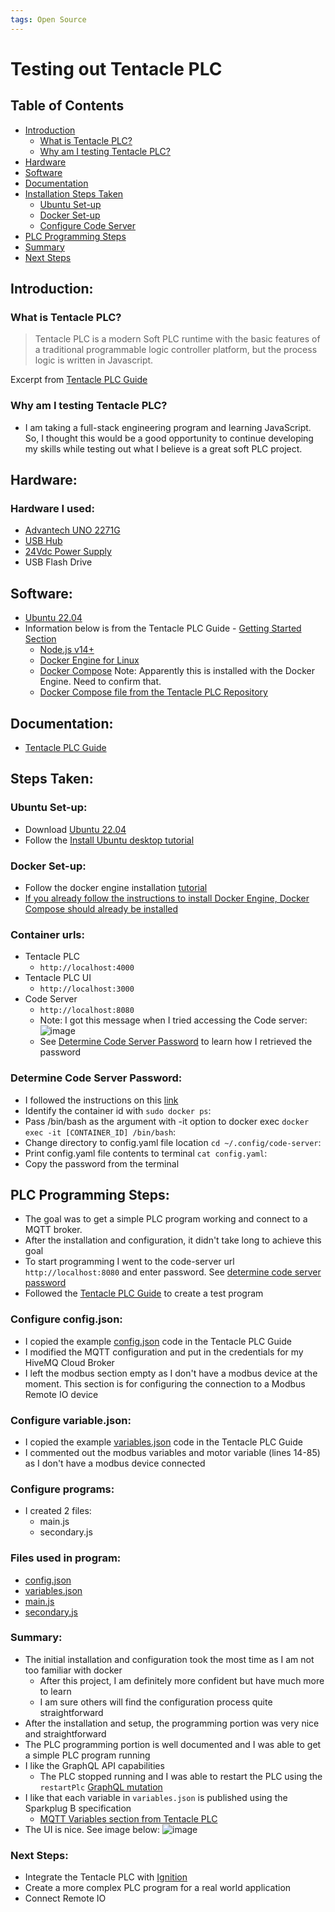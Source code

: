 ```yaml
---
tags: Open Source
---
```


# Testing out Tentacle PLC

## Table of Contents  
- [Introduction](#introduction)  
    - [What is Tentacle PLC?](#what-is-tentacle-plc)
    - [Why am I testing Tentacle PLC?](#why-am-i-testing-tentacle-plc)
- [Hardware](#hardware)
- [Software](#software)
- [Documentation](#documentation)
- [Installation Steps Taken](#steps-taken)
    - [Ubuntu Set-up](#ubuntu-set-up)
    - [Docker Set-up](#docker-set-up) 
    - [Configure Code Server](#configure-code-server)  
- [PLC Programming Steps](#plc-programming-steps)
- [Summary](#summary)
- [Next Steps](#next-steps)

## Introduction:
### What is Tentacle PLC?
> Tentacle PLC is a modern Soft PLC runtime with the basic features of a traditional programmable logic controller platform, but the process logic is written in Javascript.

Excerpt from [Tentacle PLC Guide](https://www.tentacleplc.com/guide/)

### Why am I testing Tentacle PLC?
- I am taking a full-stack engineering program and learning JavaScript. So, I thought this would be a good opportunity to continue developing my skills while testing out what I believe is a great soft PLC project.

## Hardware:
### Hardware I used:
- [Advantech UNO 2271G](https://www.advantech.com/products/1-2mlj9a/uno-2271g/mod_dc90e0bd-6f2f-47d1-ad72-0e4bd245407d)
- [USB Hub](https://www.staples.com/nxt-technologies-4-port-usb-2-0-hub-nx56850/product_24401668)
- [24Vdc Power Supply](https://www.automationdirect.com/adc/shopping/catalog/power_products_(electrical)/dc_power_supplies/rhino_select_(din_rail)/psb-s_series/psb24-060s)
- USB Flash Drive

## Software:
- [Ubuntu 22.04](https://ubuntu.com/download/desktop)
- Information below is from the Tentacle PLC Guide - [Getting Started Section](https://www.tentacleplc.com/guide/getting-started.html#prerequisites)
    - [Node.js v14+](https://nodejs.org/)
    - [Docker Engine for Linux](https://docs.docker.com/engine/install/ubuntu/)
    - [Docker Compose](https://docs.docker.com/compose/install/) Note: Apparently this is installed with the Docker Engine. Need to confirm that.
    - [Docker Compose file from the Tentacle PLC Repository](https://gitlab.com/joyja/tentacle-plc/-/raw/main/docker-compose.yml?inline=false)

## Documentation:
- [Tentacle PLC Guide](https://www.tentacleplc.com/guide/)

## Steps Taken:
### Ubuntu Set-up:
- Download [Ubuntu 22.04](https://ubuntu.com/download/desktop)
- Follow the [Install Ubuntu desktop tutorial](https://ubuntu.com/tutorials/install-ubuntu-desktop#2-download-an-ubuntu-image)

### Docker Set-up:
- Follow the docker engine installation [tutorial](https://docs.docker.com/engine/install/ubuntu/#install-using-the-repository)
- [If you already follow the instructions to install Docker Engine, Docker Compose should already be installed](https://docs.docker.com/compose/install/#install-compose-on-linux-systems)

### Container urls:
- Tentacle PLC
    - ```http://localhost:4000```
- Tentacle PLC UI
    - ```http://localhost:3000```
- Code Server
    - ```http://localhost:8080```
    - Note: I got this message when I tried accessing the Code server:
    ![image](https://user-images.githubusercontent.com/48938478/170784283-1dbb2edf-8368-4be3-ba27-79472bd79c64.png)
    - See [Determine Code Server Password](#determine-code-server-password) to learn how I retrieved the password

### Determine Code Server Password:
- I followed the instructions on this [link](https://www.baeldung.com/ops/docker-container-filesystem#2-spawning-a-shell-in-a-running-container)
- Identify the container id with ```sudo docker ps```:
- Pass /bin/bash as the argument with -it option to docker exec ```docker exec -it [CONTAINER_ID] /bin/bash```:
- Change directory to config.yaml file location ```cd ~/.config/code-server```:
- Print config.yaml file contents to terminal ```cat config.yaml```:
- Copy the password from the terminal

## PLC Programming Steps:
- The goal was to get a simple PLC program working and connect to a MQTT broker.
- After the installation and configuration, it didn't take long to achieve this goal
- To start programming I went to the code-server url ```http://localhost:8080``` and enter password. See [determine code server password](#determine-code-server-password)
- Followed the [Tentacle PLC Guide](https://www.tentacleplc.com/guide/directory-structure.html#the-runtime-directory) to create a test program

### Configure config.json:
- I copied the example [config.json](https://www.tentacleplc.com/guide/directory-structure.html#the-config-json-file) code in the Tentacle PLC Guide
- I modified the MQTT configuration and put in the credentials for my HiveMQ Cloud Broker
- I left the modbus section empty as I don't have a modbus device at the moment. This section is for configuring the connection to a Modbus Remote IO device

### Configure variable.json:
- I copied the example [variables.json](https://www.tentacleplc.com/guide/variables.html#variables-json) code in the Tentacle PLC Guide
- I commented out the modbus variables and motor variable (lines 14-85) as I don't have a modbus device connected

### Configure programs:
- I created 2 files:
    - main.js
    - secondary.js

### Files used in program:
- [config.json](https://github.com/aott33/tentacle-plc-testing/blob/main/config.json)
- [variables.json](https://github.com/aott33/tentacle-plc-testing/blob/main/variables.json)
- [main.js](https://github.com/aott33/tentacle-plc-testing/blob/main/main.js)
- [secondary.js](https://github.com/aott33/tentacle-plc-testing/blob/main/secondary.js)

### Summary:
- The initial installation and configuration took the most time as I am not too familiar with docker
    - After this project, I am definitely more confident but have much more to learn
    - I am sure others will find the configuration process quite straightforward
- After the installation and setup, the programming portion was very nice and straightforward
- The PLC programming portion is well documented and I was able to get a simple PLC program running
- I like the GraphQL API capabilities
    - The PLC stopped running and I was able to restart the PLC using the `restartPlc` [GraphQL mutation](https://www.tentacleplc.com/guide/graphql.html#mutation)
- I like that each variable in `variables.json` is published using the Sparkplug B specification
    - [MQTT Variables section from Tentacle PLC](https://www.tentacleplc.com/guide/mqtt.html#variables)
- The UI is nice. See image below:
    ![image](https://user-images.githubusercontent.com/48938478/170809036-0ef305c3-bd23-430b-828d-34a1566f3d49.png)

### Next Steps:
- Integrate the Tentacle PLC with [Ignition](https://inductiveautomation.com/)
- Create a more complex PLC program for a real world application
- Connect Remote IO
